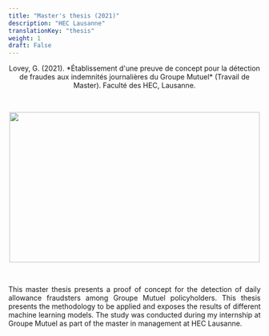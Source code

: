 ```yaml
---
title: "Master's thesis (2021)"
description: "HEC Lausanne"
translationKey: "thesis"
weight: 1
draft: False
---
```


<center> Lovey, G. (2021). *Établissement d'une preuve de concept pour la détection de fraudes aux indemnités journalières du Groupe Mutuel* (Travail de Master). Faculté des HEC, Lausanne.</p></center>

<p>&nbsp; </p>

<p align="center">
  <img src="/Thèse de master.png" width="500" height="300"/>
</p>

<p>&nbsp; </p>


<p style="text-align:justify;">This master thesis presents a proof of concept for the detection of daily allowance fraudsters among Groupe Mutuel policyholders. This thesis presents the methodology to be applied and exposes the results of different machine learning models. The study was conducted during my internship at Groupe Mutuel as part of the master in management at HEC Lausanne.</p> 
